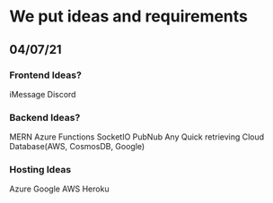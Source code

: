 # We put ideas and requirements

## 04/07/21

### Frontend Ideas?
iMessage 
Discord 

### Backend Ideas?
MERN
Azure Functions
SocketIO
PubNub
Any Quick retrieving Cloud Database(AWS, CosmosDB, Google)

### Hosting Ideas

Azure
Google
AWS
Heroku
